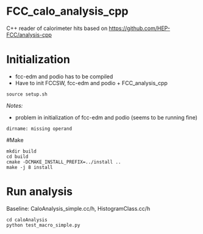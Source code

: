 FCC_calo_analysis_cpp
=====================

C++ reader of calorimeter hits based on https://github.com/HEP-FCC/analysis-cpp

# Initialization
- fcc-edm and podio has to be compiled
- Have to init FCCSW, fcc-edm and podio + FCC_analysis_cpp
~~~{.sh}
source setup.sh
~~~

*Notes:*
* problem in initialization of fcc-edm and podio  (seems to be running fine)
~~~{.sh}
dirname: missing operand
~~~

#Make
~~~{.sh}
mkdir build
cd build
cmake -DCMAKE_INSTALL_PREFIX=../install ..
make -j 8 install
~~~

# Run analysis
Baseline: CaloAnalysis_simple.cc/h, HistogramClass.cc/h
~~~{.sh}
cd caloAnalysis
python test_macro_simple.py
~~~

